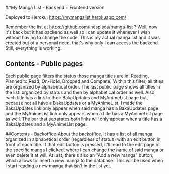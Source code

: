 ##My Manga List - Backend + Frontend version

Deployed to Heroku: https://mymangalist.herokuapp.com/

Remember the list at https://github.com/inespisca/manga-list ?
Well, now it's back but it has backend as well so I can update it whenever I wish without having to change the code.
This is my actual manga list and it was created out of a personal need, that's why only I can access the backend.
Still, everything is working.

## Contents - Public pages
Each public page filters the status those manga titles are in: Reading, Planned to Read, On-Hold, Dropped and Complete.
Within this filter, all titles are organized by alphabetical order. The last public page shows all titles in the list:
organized by status and then by alphabetical order as well. Also each title has a link to their BakaUpdates and MyAnimeList page but, because not all have a BakaUpdates or a MyAnimeList, I made the BakaUpdates link only appear when said manga has a BakaUpdates page and the MyAnimeList link only appears when a title has a MyAnimeList page as well. The bar that separates both links will only appear when a title has a BakaUpdates and a MyAnimeList page.

##Contents - Backoffice
About the backoffice, it has a list of all manga organized in alphabetical order (regardless of status) with an edit button in front of each title. If that edit button is pressed, it'll lead to the edit page of the specific manga I clicked, where I can change the name of said manga or even delete it at will.
At last, there's also an "Add a new manga" button, which allows to insert a new manga to the database. This will be used when I start reading a new manga that isn't in the list yet.
